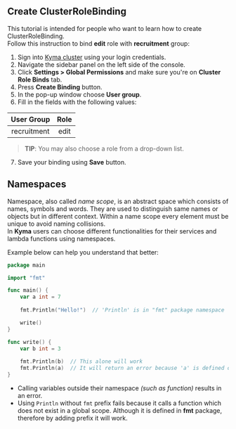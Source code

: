 ## Create ClusterRoleBinding

This tutorial is intended for people who want to learn how to create ClusterRoleBinding.  
Follow this instruction to bind **edit** role with **recruitment** group:

1. Sign into [Kyma cluster](https://console.kyma-1-10.kyma-goat.ga/) using your login credentials.
2. Navigate the sidebar panel on the left side of the console.
3. Click **Settings > Global Permissions** and make sure you're on **Cluster Role Binds** tab.
4. Press **Create Binding** button.
5. In the pop-up window choose **User group**.
6. Fill in the fields with the following values:

|User Group |Role |
|:---------:|:---:|
|recruitment|edit |

>**TIP**: You may also choose a role from a drop-down list.

7. Save your binding using **Save** button.


## Namespaces

Namespace, also called _name scope_, is an abstract space which consists of names, symbols and words. They are used to distinguish same names or objects but in different context. Within a name scope every element must be unique to avoid naming collisions.  
In **Kyma** users can choose different functionalities for their services and lambda functions using namespaces.

Example below can help you understand that better:

```go
package main

import "fmt"

func main() {
	var a int = 7
    
	fmt.Println("Hello!")  // 'Println' is in "fmt" package namespace

	write()
}

func write() {
	var b int = 3
   	
    fmt.Println(b)  // This alone will work
	fmt.Println(a)  // It will return an error because 'a' is defined only in 'main' function scope
}

```

- Calling variables outside their namespace _(such as function)_ results in an error.
- Using `Println` without `fmt` prefix fails because it calls a function which does not exist in a global scope. Although it is defined in **fmt** package, therefore by adding prefix it will work.


